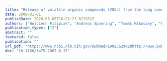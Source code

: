 ```yaml
---
title: "Release of volatile organic compounds (VOCs) from the lung cancer cell line CALU-1 in vitro"
date: 2008-01-01
publishDate: 2020-03-05T16:22:27.821932Z
authors: ["Wojciech Filipiak", "Andreas Sponring", "Tomáš Mikoviny", "Clemens Ager", "Jochen K. Schubert", "Wolfram Miekisch", "Anton Amann", "Jakob Troppmair"]
publication_types: ["2"]
abstract: ""
featured: false
publication: ""
url_pdf: "https://www.ncbi.nlm.nih.gov/pubmed/19025629%20http://www.pubmedcentral.nih.gov/articlerender.fcgi?artid=2639533%7B%5C&%7Dtool=pmcentrez%7B%5C&%7Drendertype=abstract"
doi: "10.1186/1475-2867-8-17"
---
```


